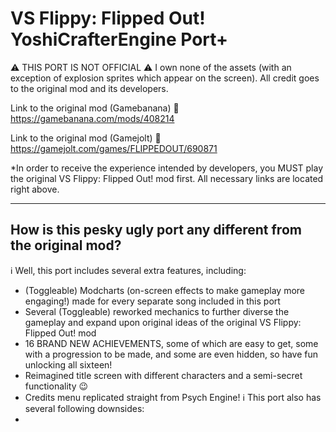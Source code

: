# VS Flippy: Flipped Out! YoshiCrafterEngine Port+

⚠️ THIS PORT IS NOT OFFICIAL ⚠️
I own none of the assets (with an exception of explosion sprites which appear on the screen). All credit goes to the original mod and its developers.

Link to the original mod (Gamebanana)
🔗 https://gamebanana.com/mods/408214

Link to the original mod (Gamejolt)
🔗 https://gamejolt.com/games/FLIPPEDOUT/690871

*In order to receive the experience intended by developers, you MUST play the original VS Flippy: Flipped Out! mod first. All necessary links are located right above.

----------

## How is this pesky ugly port any different from the original mod?

ℹ️ Well, this port includes several extra features, including:
- (Toggleable) Modcharts (on-screen effects to make gameplay more engaging!) made for every separate song included in this port
- Several (Toggleable) reworked mechanics to further diverse the gameplay and expand upon original ideas of the original VS Flippy: Flipped Out! mod
- 16 BRAND NEW ACHIEVEMENTS, some of which are easy to get, some with a progression to be made, and some are even hidden, so have fun unlocking all sixteen!
- Reimagined title screen with different characters and a semi-secret functionality 😉
- Credits menu replicated straight from Psych Engine!
ℹ️ This port also has several following downsides:
- 